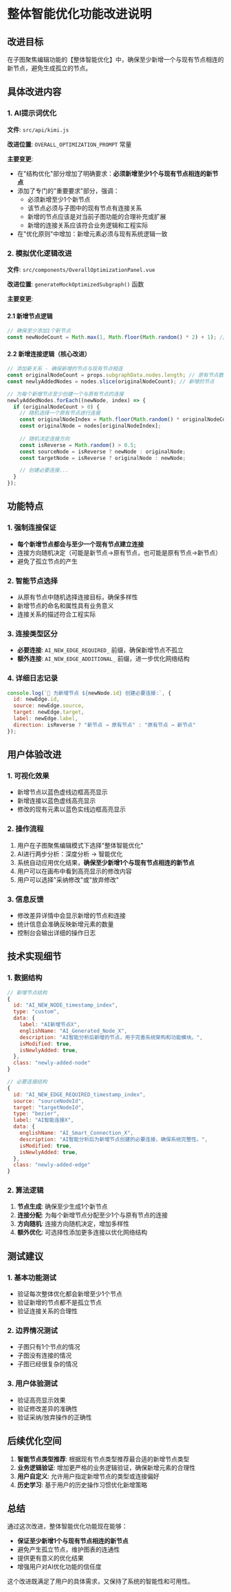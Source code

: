 # 整体智能优化功能改进说明

## 改进目标

在子图聚焦编辑功能的【整体智能优化】中，确保至少新增一个与现有节点相连的新节点，避免生成孤立的节点。

## 具体改进内容

### 1. AI提示词优化

**文件**: `src/api/kimi.js`

**改进位置**: `OVERALL_OPTIMIZATION_PROMPT` 常量

**主要变更**:
- 在"结构优化"部分增加了明确要求：**必须新增至少1个与现有节点相连的新节点**
- 添加了专门的"重要要求"部分，强调：
  - 必须新增至少1个新节点
  - 该节点必须与子图中的现有节点有连接关系
  - 新增的节点应该是对当前子图功能的合理补充或扩展
  - 新增的连接关系应该符合业务逻辑和工程实际
- 在"优化原则"中增加：新增元素必须与现有系统逻辑一致

### 2. 模拟优化逻辑改进

**文件**: `src/components/OverallOptimizationPanel.vue`

**改进位置**: `generateMockOptimizedSubgraph()` 函数

**主要变更**:

#### 2.1 新增节点逻辑
```javascript
// 确保至少添加1个新节点
const newNodeCount = Math.max(1, Math.floor(Math.random() * 2) + 1); // 确保至少1个，最多2个新节点
```

#### 2.2 新增连接逻辑（核心改进）
```javascript
// 添加新关系 - 确保新增的节点与现有节点相连
const originalNodeCount = props.subgraphData.nodes.length; // 原有节点数量
const newlyAddedNodes = nodes.slice(originalNodeCount); // 新增的节点

// 为每个新增节点至少创建一个与原有节点的连接
newlyAddedNodes.forEach((newNode, index) => {
  if (originalNodeCount > 0) {
    // 随机选择一个原有节点进行连接
    const originalNodeIndex = Math.floor(Math.random() * originalNodeCount);
    const originalNode = nodes[originalNodeIndex];
    
    // 随机决定连接方向
    const isReverse = Math.random() > 0.5;
    const sourceNode = isReverse ? newNode : originalNode;
    const targetNode = isReverse ? originalNode : newNode;

    // 创建必要连接...
  }
});
```

## 功能特点

### 1. 强制连接保证
- **每个新增节点都会与至少一个现有节点建立连接**
- 连接方向随机决定（可能是新节点→原有节点，也可能是原有节点→新节点）
- 避免了孤立节点的产生

### 2. 智能节点选择
- 从原有节点中随机选择连接目标，确保多样性
- 新增节点的命名和属性具有业务意义
- 连接关系的描述符合工程实际

### 3. 连接类型区分
- **必要连接**: `AI_NEW_EDGE_REQUIRED_` 前缀，确保新增节点不孤立
- **额外连接**: `AI_NEW_EDGE_ADDITIONAL_` 前缀，进一步优化网络结构

### 4. 详细日志记录
```javascript
console.log(`🔗 为新增节点 ${newNode.id} 创建必要连接:`, {
  id: newEdge.id,
  source: newEdge.source,
  target: newEdge.target,
  label: newEdge.label,
  direction: isReverse ? "新节点 → 原有节点" : "原有节点 → 新节点"
});
```

## 用户体验改进

### 1. 可视化效果
- 新增节点以蓝色虚线边框高亮显示
- 新增连接以蓝色虚线高亮显示
- 修改的现有元素以蓝色实线边框高亮显示

### 2. 操作流程
1. 用户在子图聚焦编辑模式下选择"整体智能优化"
2. AI进行两步分析：深度分析 → 智能优化
3. 系统自动应用优化结果，**确保至少新增1个与现有节点相连的新节点**
4. 用户可以在画布中看到高亮显示的修改内容
5. 用户可以选择"采纳修改"或"放弃修改"

### 3. 信息反馈
- 修改差异详情中会显示新增的节点和连接
- 统计信息会准确反映新增元素的数量
- 控制台会输出详细的操作日志

## 技术实现细节

### 1. 数据结构
```javascript
// 新增节点结构
{
  id: "AI_NEW_NODE_timestamp_index",
  type: "custom",
  data: {
    label: "AI新增节点X",
    englishName: "AI_Generated_Node_X",
    description: "AI智能分析后新增的节点，用于完善系统架构和功能模块。",
    isModified: true,
    isNewlyAdded: true,
  },
  class: "newly-added-node"
}

// 必要连接结构
{
  id: "AI_NEW_EDGE_REQUIRED_timestamp_index",
  source: "sourceNodeId",
  target: "targetNodeId",
  type: "bezier",
  label: "AI智能连接X",
  data: {
    englishName: "AI_Smart_Connection_X",
    description: "AI智能分析后为新增节点创建的必要连接，确保系统完整性。",
    isModified: true,
    isNewlyAdded: true,
  },
  class: "newly-added-edge"
}
```

### 2. 算法逻辑
1. **节点生成**: 确保至少生成1个新节点
2. **连接分配**: 为每个新增节点分配至少1个与原有节点的连接
3. **方向随机**: 连接方向随机决定，增加多样性
4. **额外优化**: 可选择性添加更多连接以优化网络结构

## 测试建议

### 1. 基本功能测试
- 验证每次整体优化都会新增至少1个节点
- 验证新增的节点都不是孤立节点
- 验证连接关系的合理性

### 2. 边界情况测试
- 子图只有1个节点的情况
- 子图没有连接的情况
- 子图已经很复杂的情况

### 3. 用户体验测试
- 验证高亮显示效果
- 验证修改差异的准确性
- 验证采纳/放弃操作的正确性

## 后续优化空间

1. **智能节点类型推荐**: 根据现有节点类型推荐最合适的新增节点类型
2. **业务逻辑验证**: 增加更严格的业务逻辑验证，确保新增元素的合理性
3. **用户自定义**: 允许用户指定新增节点的类型或连接偏好
4. **历史学习**: 基于用户的历史操作习惯优化新增策略

## 总结

通过这次改进，整体智能优化功能现在能够：
- **保证至少新增1个与现有节点相连的新节点**
- 避免产生孤立节点，维护图表的连通性
- 提供更有意义的优化结果
- 增强用户对AI优化功能的信任度

这个改进既满足了用户的具体需求，又保持了系统的智能性和可用性。
